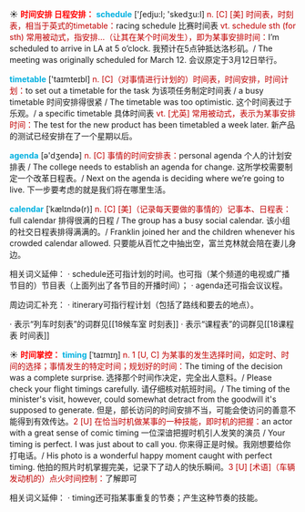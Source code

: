 ☀ <font color="red">**时间安排 日程安排：**</font>
<font color="sky blue">**schedule**</font> ['ʃedju:l; 'skedӡu:l] 
<font color="#c00000">n. [C] [美] 时间表，时刻表，相当于英式的timetable：</font>racing schedule 比赛时间表 <font color="#c00000">vt. schedule sth (for sth) 常用被动式，指安排…（让其在某个时间发生），即为某事安排时间：</font>I’m scheduled to arrive in LA at 5 o’clock. 我预计在5点钟抵达洛杉矶。/ The meeting was originally scheduled for March 12. 会议原定于3月12日举行。

<font color="sky blue">**timetable**</font> ['taɪmteɪbl] 
<font color="#c00000">n. [C]（对事情进行计划的）时间表，时间安排，时间计划：</font>to set out a timetable for the task 为该项任务制定时间表 / a busy timetable 时间安排得很紧 / The timetable was too optimistic. 这个时间表过于乐观。/ a specific timetable 具体时间表 <font color="#c00000">vt. [尤英] 常用被动式，表示为某事安排时间：</font>The test for the new product has been timetabled a week later. 新产品的测试已经安排在了一个星期以后。

<font color="sky blue">**agenda**</font> [ə'dӡendə] 
<font color="#c00000">n. [C] 事情的时间安排表：</font>personal agenda 个人的计划安排表 / The college needs to establish an agenda for change. 这所学校需要制定一个改革日程表。/ Next on the agenda is deciding where we’re going to live. 下一步要考虑的就是我们将在哪里生活。
           
<font color="sky blue">**calendar**</font> [ˈkælɪndə(r)]
<font color="#c00000">n. [C] [美]（记录每天要做的事情的）记事本、日程表：</font>full calendar 排得很满的日程 / The group has a busy social calendar. 该小组的社交日程表排得满满的。/ Franklin joined her and the children whenever his crowded calendar allowed. 只要能从百忙之中抽出空，富兰克林就会陪在妻儿身边。

相关词义延伸：
· schedule还可指计划的时间。也可指（某个频道的电视或广播节目的）节目表（上面列出了各节目的开播时间）；
· agenda还可指会议议程。

周边词汇补充：
· itinerary可指行程计划（包括了路线和要去的地点）。

· 表示“列车时刻表”的词群见[[18候车室 时刻表]]
· 表示“课程表”的词群见[[18课程表 时间表]]

☀ <font color="red">**时间掌控：**</font>
<font color="sky blue">**timing**</font> [ˈtaɪmɪŋ]
<font color="#c00000">n. 1 [U, C] 为某事的发生选择时间，如定时、时间的选择；事情发生的特定时间；规划好的时间：</font>The timing of the decision was a complete surprise. 选择那个时间作决定，完全出人意料。/ Please check your flight timings carefully. 请仔细核对航班时间。/ The timing of the minister's visit, however, could somewhat detract from the goodwill it's supposed to generate. 但是，部长访问的时间安排不当，可能会使访问的善意不能得到有效传达。<font color="#c00000">2 [U] 在恰当时机做某事的一种技能，即时机的把握：</font>an actor with a great sense of comic timing 一位深谙把握时机引人发笑的演员 / Your timing is perfect. I was just about to call you. 你来得正是时候。我刚想要给你打电话。/ His photo is a wonderful happy moment caught with perfect timing. 他拍的照片时机掌握完美，记录下了动人的快乐瞬间。<font color="#c00000">3 [U] [术语]（车辆发动机的）点火时间控制：</font>了解即可

相关词义延伸：
· timing还可指某事重复的节奏；产生这种节奏的技能。